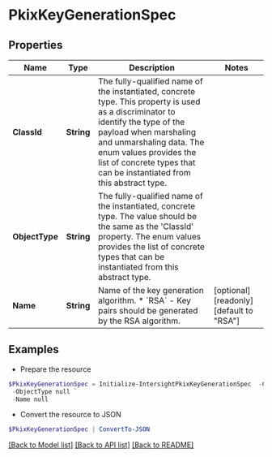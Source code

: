 # PkixKeyGenerationSpec
## Properties

Name | Type | Description | Notes
------------ | ------------- | ------------- | -------------
**ClassId** | **String** | The fully-qualified name of the instantiated, concrete type. This property is used as a discriminator to identify the type of the payload when marshaling and unmarshaling data. The enum values provides the list of concrete types that can be instantiated from this abstract type. | 
**ObjectType** | **String** | The fully-qualified name of the instantiated, concrete type. The value should be the same as the &#39;ClassId&#39; property. The enum values provides the list of concrete types that can be instantiated from this abstract type. | 
**Name** | **String** | Name of the key generation algorithm. * &#x60;RSA&#x60; - Key pairs should be generated by the RSA algorithm. | [optional] [readonly] [default to "RSA"]

## Examples

- Prepare the resource
```powershell
$PkixKeyGenerationSpec = Initialize-IntersightPkixKeyGenerationSpec  -ClassId null `
 -ObjectType null `
 -Name null
```

- Convert the resource to JSON
```powershell
$PkixKeyGenerationSpec | ConvertTo-JSON
```

[[Back to Model list]](../README.md#documentation-for-models) [[Back to API list]](../README.md#documentation-for-api-endpoints) [[Back to README]](../README.md)

